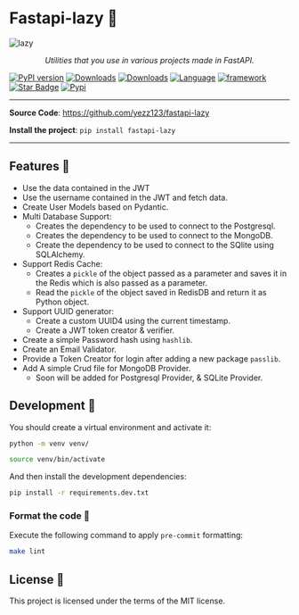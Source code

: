 # Fastapi-lazy 🦥

![lazy](https://user-images.githubusercontent.com/52716203/135530036-3ed731f6-e0db-4de6-8667-9af75656f2f4.png)

<p align="center">
    <em>Utilities that you use in various projects made in FastAPI.</em>
</p>

[![PyPI version](https://badge.fury.io/py/fastapi-lazy.svg)](https://badge.fury.io/py/fastapi-lazy)
[![Downloads](https://pepy.tech/badge/fastapi-lazy/month)](https://pepy.tech/project/fastapi-lazy)
[![Downloads](https://pepy.tech/badge/fastapi-lazy/week)](https://pepy.tech/project/fastapi-lazy)
[![Language](https://img.shields.io/badge/Language-Python-green?style)](https://github.com/yezz123)
[![framework](https://img.shields.io/badge/Framework-FastAPI-blue?style)](https://fastapi.tiangolo.com/)
[![Star Badge](https://img.shields.io/static/v1?label=%F0%9F%8C%9F&message=If%20Useful&style=style=flatcolor=BC4E99)](https://github.com/yezz123/fastapi-lazy)
[![Pypi](https://img.shields.io/pypi/pyversions/fastapi-lazy.svg?color=%2334D058)](https://pypi.org/project/fastapi-lazy)

---

**Source Code**: <https://github.com/yezz123/fastapi-lazy>

**Install the project**: `pip install fastapi-lazy`

---

## Features 🎉

- Use the data contained in the JWT
- Use the username contained in the JWT and fetch data.
- Create User Models based on Pydantic.
- Multi Database Support:
  - Creates the dependency to be used to connect to the Postgresql.
  - Creates the dependency to be used to connect to the MongoDB.
  - Create the dependency to be used to connect to the SQlite using SQLAlchemy.
- Support Redis Cache:
  - Creates a `pickle` of the object passed as a parameter and saves it in the Redis which is also passed as a parameter.
  - Read the `pickle` of the object saved in RedisDB and return it as Python object.
- Support UUID generator:
  - Create a custom UUID4 using the current timestamp.
  - Create a JWT token creator & verifier.
- Create a simple Password hash using `hashlib`.
- Create an Email Validator.
- Provide a Token Creator for login after adding a new package `passlib`.
- Add A simple Crud file for MongoDB Provider.
  - Soon will be added for Postgresql Provider, & SQLite Provider.

## Development 🚧

You should create a virtual environment and activate it:

```bash
python -m venv venv/
```

```bash
source venv/bin/activate
```

And then install the development dependencies:

```bash
pip install -r requirements.dev.txt
```

### Format the code 💅

Execute the following command to apply `pre-commit` formatting:

```bash
make lint
```

## License 🍻

This project is licensed under the terms of the MIT license.

